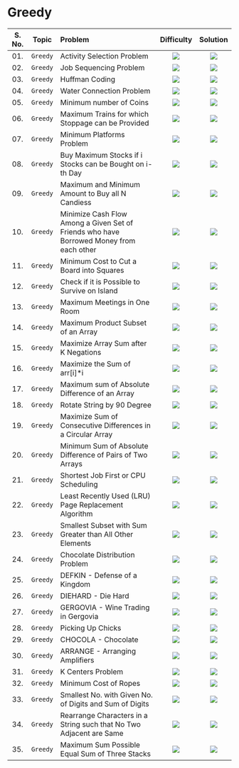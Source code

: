 # Greedy

| S. No. | Topic | Problem | Difficulty | Solution |
|:-------:|:----:|:--------|:--------:|:--------:|
| 01.      | `Greedy` | Activity Selection Problem | <img src="https://img.shields.io/badge/Awaiting-orange"> | <a href="#"><img src="https://img.shields.io/badge/Solution-red"></a>  |
| 02.      | `Greedy` | Job Sequencing Problem | <img src="https://img.shields.io/badge/Awaiting-orange"> | <a href="#"><img src="https://img.shields.io/badge/Solution-red"></a>  |
| 03.      | `Greedy` | Huffman Coding | <img src="https://img.shields.io/badge/Awaiting-orange"> | <a href="#"><img src="https://img.shields.io/badge/Solution-red"></a>  |
| 04.      | `Greedy` | Water Connection Problem | <img src="https://img.shields.io/badge/Awaiting-orange"> | <a href="#"><img src="https://img.shields.io/badge/Solution-red"></a>  |
| 05.      | `Greedy` | Minimum number of Coins | <img src="https://img.shields.io/badge/Awaiting-orange"> | <a href="#"><img src="https://img.shields.io/badge/Solution-red"></a>  |
| 06.      | `Greedy` | Maximum Trains for which Stoppage can be Provided | <img src="https://img.shields.io/badge/Awaiting-orange"> | <a href="#"><img src="https://img.shields.io/badge/Solution-red"></a>  |
| 07.      | `Greedy` | Minimum Platforms Problem | <img src="https://img.shields.io/badge/Awaiting-orange"> | <a href="#"><img src="https://img.shields.io/badge/Solution-red"></a>  |
| 08.      | `Greedy` | Buy Maximum Stocks if i Stocks can be Bought on i-th Day | <img src="https://img.shields.io/badge/Awaiting-orange"> | <a href="#"><img src="https://img.shields.io/badge/Solution-red"></a>  |
| 09.      | `Greedy` | Maximum and Minimum Amount to Buy all N Candiess | <img src="https://img.shields.io/badge/Awaiting-orange"> | <a href="#"><img src="https://img.shields.io/badge/Solution-red"></a>  |
| 10.      | `Greedy` | Minimize Cash Flow Among a Given Set of Friends who have Borrowed Money from each other | <img src="https://img.shields.io/badge/Awaiting-orange"> | <a href="#"><img src="https://img.shields.io/badge/Solution-red"></a>  |
| 11.      | `Greedy` | Minimum Cost to Cut a Board into Squares | <img src="https://img.shields.io/badge/Awaiting-orange"> | <a href="#"><img src="https://img.shields.io/badge/Solution-red"></a>  |
| 12.      | `Greedy` | Check if it is Possible to Survive on Island | <img src="https://img.shields.io/badge/Awaiting-orange"> | <a href="#"><img src="https://img.shields.io/badge/Solution-red"></a>  |
| 13.      | `Greedy` | Maximum Meetings in One Room | <img src="https://img.shields.io/badge/Awaiting-orange"> | <a href="#"><img src="https://img.shields.io/badge/Solution-red"></a>  |
| 14.      | `Greedy` | Maximum Product Subset of an Array | <img src="https://img.shields.io/badge/Awaiting-orange"> | <a href="#"><img src="https://img.shields.io/badge/Solution-red"></a>  |
| 15.      | `Greedy` | Maximize Array Sum after K Negations | <img src="https://img.shields.io/badge/Awaiting-orange"> | <a href="#"><img src="https://img.shields.io/badge/Solution-red"></a>  |
| 16.      | `Greedy` | Maximize the Sum of arr[i]*i | <img src="https://img.shields.io/badge/Awaiting-orange"> | <a href="#"><img src="https://img.shields.io/badge/Solution-red"></a>  |
| 17.      | `Greedy` | Maximum sum of Absolute Difference of an Array | <img src="https://img.shields.io/badge/Awaiting-orange"> | <a href="#"><img src="https://img.shields.io/badge/Solution-red"></a>  |
| 18.      | `Greedy` | Rotate String by 90 Degree | <img src="https://img.shields.io/badge/Awaiting-orange"> | <a href="#"><img src="https://img.shields.io/badge/Solution-red"></a>  |
| 19.      | `Greedy` | Maximize Sum of Consecutive Differences in a Circular Array | <img src="https://img.shields.io/badge/Awaiting-orange"> | <a href="#"><img src="https://img.shields.io/badge/Solution-red"></a>  |
| 20.      | `Greedy` | Minimum Sum of Absolute Difference of Pairs of Two Arrays | <img src="https://img.shields.io/badge/Awaiting-orange"> | <a href="#"><img src="https://img.shields.io/badge/Solution-red"></a>  |
| 21.      | `Greedy` | Shortest Job First or CPU Scheduling | <img src="https://img.shields.io/badge/Awaiting-orange"> | <a href="#"><img src="https://img.shields.io/badge/Solution-red"></a>  |
| 22.      | `Greedy` | Least Recently Used (LRU) Page Replacement Algorithm | <img src="https://img.shields.io/badge/Awaiting-orange"> | <a href="#"><img src="https://img.shields.io/badge/Solution-red"></a>  |
| 23.      | `Greedy` | Smallest Subset with Sum Greater than All Other Elements | <img src="https://img.shields.io/badge/Awaiting-orange"> | <a href="#"><img src="https://img.shields.io/badge/Solution-red"></a>  |
| 24.      | `Greedy` | Chocolate Distribution Problem | <img src="https://img.shields.io/badge/Awaiting-orange"> | <a href="#"><img src="https://img.shields.io/badge/Solution-red"></a>  |
| 25.      | `Greedy` | DEFKIN - Defense of a Kingdom | <img src="https://img.shields.io/badge/Awaiting-orange"> | <a href="#"><img src="https://img.shields.io/badge/Solution-red"></a>  |
| 26.      | `Greedy` | DIEHARD - Die Hard | <img src="https://img.shields.io/badge/Awaiting-orange"> | <a href="#"><img src="https://img.shields.io/badge/Solution-red"></a>  |
| 27.      | `Greedy` | GERGOVIA - Wine Trading in Gergovia | <img src="https://img.shields.io/badge/Awaiting-orange"> | <a href="#"><img src="https://img.shields.io/badge/Solution-red"></a>  |
| 28.      | `Greedy` | Picking Up Chicks | <img src="https://img.shields.io/badge/Awaiting-orange"> | <a href="#"><img src="https://img.shields.io/badge/Solution-red"></a>  |
| 29.      | `Greedy` | CHOCOLA - Chocolate | <img src="https://img.shields.io/badge/Awaiting-orange"> | <a href="#"><img src="https://img.shields.io/badge/Solution-red"></a>  |
| 30.      | `Greedy` | ARRANGE - Arranging Amplifiers | <img src="https://img.shields.io/badge/Awaiting-orange"> | <a href="#"><img src="https://img.shields.io/badge/Solution-red"></a>  |
| 31.      | `Greedy` | K Centers Problem | <img src="https://img.shields.io/badge/Awaiting-orange"> | <a href="#"><img src="https://img.shields.io/badge/Solution-red"></a>  |
| 32.      | `Greedy` | Minimum Cost of Ropes | <img src="https://img.shields.io/badge/Awaiting-orange"> | <a href="#"><img src="https://img.shields.io/badge/Solution-red"></a>  |
| 33.      | `Greedy` | Smallest No. with Given No. of Digits and Sum of Digits | <img src="https://img.shields.io/badge/Awaiting-orange"> | <a href="#"><img src="https://img.shields.io/badge/Solution-red"></a>  |
| 34.      | `Greedy` | Rearrange Characters in a String such that No Two Adjacent are Same | <img src="https://img.shields.io/badge/Awaiting-orange"> | <a href="#"><img src="https://img.shields.io/badge/Solution-red"></a>  |
| 35.      | `Greedy` | Maximum Sum Possible Equal Sum of Three Stacks | <img src="https://img.shields.io/badge/Awaiting-orange"> | <a href="#"><img src="https://img.shields.io/badge/Solution-red"></a>  |